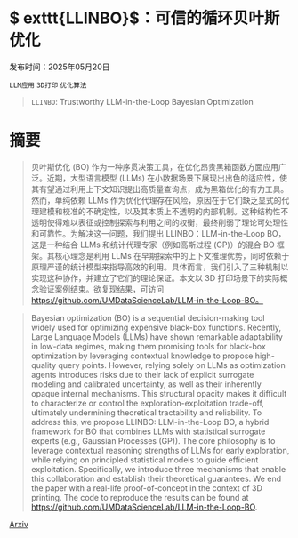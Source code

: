 # $	exttt{LLINBO}$：可信的循环贝叶斯优化

发布时间：2025年05月20日

`LLM应用` `3D打印` `优化算法`

> $\texttt{LLINBO}$: Trustworthy LLM-in-the-Loop Bayesian Optimization

# 摘要

> 贝叶斯优化 (BO) 作为一种序贯决策工具，在优化昂贵黑箱函数方面应用广泛。近期，大型语言模型 (LLMs) 在小数据场景下展现出出色的适应性，使其有望通过利用上下文知识提出高质量查询点，成为黑箱优化的有力工具。然而，单纯依赖 LLMs 作为优化代理存在风险，原因在于它们缺乏显式的代理建模和校准的不确定性，以及其本质上不透明的内部机制。这种结构性不透明使得难以表征或控制探索与利用之间的权衡，最终削弱了理论可处理性和可靠性。为解决这一问题，我们提出 LLINBO：LLM-in-the-Loop BO，这是一种结合 LLMs 和统计代理专家（例如高斯过程 (GP)）的混合 BO 框架。其核心理念是利用 LLMs 在早期探索中的上下文推理优势，同时依赖于原理严谨的统计模型来指导高效的利用。具体而言，我们引入了三种机制以实现这种协作，并建立了它们的理论保证。本文以 3D 打印场景下的实际概念验证案例结束。欲复现结果，可访问 https://github.com/UMDataScienceLab/LLM-in-the-Loop-BO。


> Bayesian optimization (BO) is a sequential decision-making tool widely used for optimizing expensive black-box functions. Recently, Large Language Models (LLMs) have shown remarkable adaptability in low-data regimes, making them promising tools for black-box optimization by leveraging contextual knowledge to propose high-quality query points. However, relying solely on LLMs as optimization agents introduces risks due to their lack of explicit surrogate modeling and calibrated uncertainty, as well as their inherently opaque internal mechanisms. This structural opacity makes it difficult to characterize or control the exploration-exploitation trade-off, ultimately undermining theoretical tractability and reliability. To address this, we propose LLINBO: LLM-in-the-Loop BO, a hybrid framework for BO that combines LLMs with statistical surrogate experts (e.g., Gaussian Processes (GP)). The core philosophy is to leverage contextual reasoning strengths of LLMs for early exploration, while relying on principled statistical models to guide efficient exploitation. Specifically, we introduce three mechanisms that enable this collaboration and establish their theoretical guarantees. We end the paper with a real-life proof-of-concept in the context of 3D printing. The code to reproduce the results can be found at https://github.com/UMDataScienceLab/LLM-in-the-Loop-BO.

[Arxiv](https://arxiv.org/abs/2505.14756)